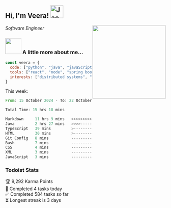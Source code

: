 <h2> Hi, I'm Veera! <img src="https://raw.githubusercontent.com/Tarikul-Islam-Anik/Animated-Fluent-Emojis/master/Emojis/Activities/Jack-O-Lantern.png" alt="Jack-O-Lantern" width="40" height="40" /></h2>
<img align='right' src="https://user-images.githubusercontent.com/74038190/213911110-aedbef38-a29f-4b6b-a65c-11608b4f75a5.gif" width="230">
<p><em>Software Engineer</em></p>


### <img src="https://user-images.githubusercontent.com/74038190/216656963-09118229-8a9e-4af0-910c-c37f35f2e210.gif" width="50"> A little more about me...  

```javascript
const veera = {
  code: ["python", "java", "javaScript", "typeScript", "c++"],
  tools: ["react", "node", "spring boot", "docker", "next.JS", "aws"],
  interests: ["distributed systems", "enterprise software", "parallel computing", "cloud computing", "machine learning", "AI"]
}
```
This week:
<!--START_SECTION:waka-->

```rust
From: 15 October 2024 - To: 22 October 2024

Total Time: 15 hrs 18 mins

Markdown     11 hrs 9 mins   >>>>>>>>>>>>>>>>>>-------   72.89 %
Java         2 hrs 27 mins   >>>>---------------------   16.02 %
TypeScript   39 mins         >------------------------   04.27 %
HTML         30 mins         >------------------------   03.34 %
Git Config   8 mins          -------------------------   00.95 %
Bash         7 mins          -------------------------   00.77 %
CSS          4 mins          -------------------------   00.49 %
XML          3 mins          -------------------------   00.43 %
JavaScript   3 mins          -------------------------   00.36 %
```

<!--END_SECTION:waka-->


### Todoist Stats

<!-- TODO-IST:START -->
🏆  9,292 Karma Points           
🌸  Completed 4 tasks today           
✅  Completed 584 tasks so far           
⏳  Longest streak is 3 days
<!-- TODO-IST:END -->
<!--
Profile views:
[![](https://visitcount.itsvg.in/api?id=veeravivekt&label=Profile%20Views&color=1&icon=2&pretty=false)](https://visitcount.itsvg.in)
-->
